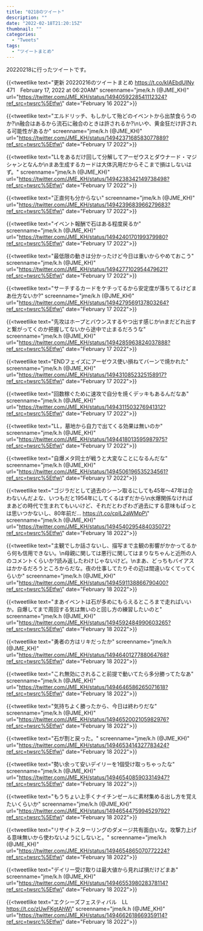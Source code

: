 ```yaml
---
title: "0218のツイート"
description: ""
date: "2022-02-18T21:20:15Z"
thumbnail: ""
categories:
  - "Tweets"
tags:
  - "ツイートまとめ"
---
```

20220218に行ったツイートです。
<!--more-->
{{<tweetlike text=\"更新 20220216のツイートまとめ https://t.co/kIAEbdUINy 471　February 17, 2022 at 06:20AM\" screenname=\"jme/k.h (@JME_KH)\" url=\"https://twitter.com/JME_KH/status/1494059228541112324?ref_src=twsrc%5Etfw\" date=\"February 16 2022\">}}

{{<tweetlike text=\"エルドリッチ、もしかして殆どのイベントから出禁食らうのか?\n融合はあるから流石に融合のときは許されるか?\nいや、黄金狂だけ許される可能性があるか\" screenname=\"jme/k.h (@JME_KH)\" url=\"https://twitter.com/JME_KH/status/1494237168583077889?ref_src=twsrc%5Etfw\" date=\"February 17 2022\">}}

{{<tweetlike text=\"LLをあるだけ回して分解してアーゼウスとダウナード・マジシャンとなんか\nまあ生成するカードは大体汎用だからそこまで損はしないはず。\" screenname=\"jme/k.h (@JME_KH)\" url=\"https://twitter.com/JME_KH/status/1494238342149738498?ref_src=twsrc%5Etfw\" date=\"February 17 2022\">}}

{{<tweetlike text=\"正直何も分からない\" screenname=\"jme/k.h (@JME_KH)\" url=\"https://twitter.com/JME_KH/status/1494239683966279683?ref_src=twsrc%5Etfw\" date=\"February 17 2022\">}}

{{<tweetlike text=\"イベント報酬で石はある程度戻るか\" screenname=\"jme/k.h (@JME_KH)\" url=\"https://twitter.com/JME_KH/status/1494240170199379980?ref_src=twsrc%5Etfw\" date=\"February 17 2022\">}}

{{<tweetlike text=\"最低限の動きは分かったけど今日は重いからやめておこう\" screenname=\"jme/k.h (@JME_KH)\" url=\"https://twitter.com/JME_KH/status/1494277102954479621?ref_src=twsrc%5Etfw\" date=\"February 17 2022\">}}

{{<tweetlike text=\"サーチするカードをケチってるから安定度が落ちてるけどまあ仕方ないか?\" screenname=\"jme/k.h (@JME_KH)\" url=\"https://twitter.com/JME_KH/status/1494279569137803264?ref_src=twsrc%5Etfw\" date=\"February 17 2022\">}}

{{<tweetlike text=\"先攻はホープとバウンスするやつ出す感じか\nまだどれ出すと繋がってくのか把握してないから途中で止まるだろうな\" screenname=\"jme/k.h (@JME_KH)\" url=\"https://twitter.com/JME_KH/status/1494285963824037888?ref_src=twsrc%5Etfw\" date=\"February 17 2022\">}}

{{<tweetlike text=\"ENDフェイズにアーゼウス使い損ねてバーンで焼かれた\" screenname=\"jme/k.h (@JME_KH)\" url=\"https://twitter.com/JME_KH/status/1494310852325158917?ref_src=twsrc%5Etfw\" date=\"February 17 2022\">}}

{{<tweetlike text=\"回数稼ぐために速攻で自分を焼くデッキもあるんだなあ\" screenname=\"jme/k.h (@JME_KH)\" url=\"https://twitter.com/JME_KH/status/1494311503276941312?ref_src=twsrc%5Etfw\" date=\"February 17 2022\">}}

{{<tweetlike text=\"LL，墓地から自力で出てくる効果は無いのか\" screenname=\"jme/k.h (@JME_KH)\" url=\"https://twitter.com/JME_KH/status/1494418013595987975?ref_src=twsrc%5Etfw\" date=\"February 17 2022\">}}

{{<tweetlike text=\"自爆メタ同士が戦うと大変なことになるんだな\" screenname=\"jme/k.h (@JME_KH)\" url=\"https://twitter.com/JME_KH/status/1494506196535234561?ref_src=twsrc%5Etfw\" date=\"February 17 2022\">}}

{{<tweetlike text=\"ゴジラだとして過去のシーン取るにしても45年～47年は合わないんだよな、いつもだと1954年にしてくるはずだから\n水爆関係なければまあどの時代で生まれてもいいけど、それだとわざわざ過去にする意味もぱっとは思いつかないし、80年前だ… https://t.co/cpIL2aWMpP\" screenname=\"jme/k.h (@JME_KH)\" url=\"https://twitter.com/JME_KH/status/1494540295484035072?ref_src=twsrc%5Etfw\" date=\"February 18 2022\">}}

{{<tweetlike text=\"主観でしか話さないし、描写まで主観の影響がかかってるから何も信用できない。\n母親に関しては悪行に関してはまりなちゃんと近所の人のコメントくらいか?読み返したわけじゃないけど。\nまあ、どっちもバイアスはかかるだろうところからだな。夜の仕事してたりその辺は間違いなくてってくらいか\" screenname=\"jme/k.h (@JME_KH)\" url=\"https://twitter.com/JME_KH/status/1494591138866790400?ref_src=twsrc%5Etfw\" date=\"February 18 2022\">}}

{{<tweetlike text=\"まあイベントは石が多めにもらえるところまで走ればいいか。自爆してまで周回する気は無いのと回し方の練習したいのと\" screenname=\"jme/k.h (@JME_KH)\" url=\"https://twitter.com/JME_KH/status/1494592484990603265?ref_src=twsrc%5Etfw\" date=\"February 18 2022\">}}

{{<tweetlike text=\"勇者の方はリキだったか\" screenname=\"jme/k.h (@JME_KH)\" url=\"https://twitter.com/JME_KH/status/1494640127788064768?ref_src=twsrc%5Etfw\" date=\"February 18 2022\">}}

{{<tweetlike text=\"これ無効にされること前提で動いてたら多分勝ってたなあ\" screenname=\"jme/k.h (@JME_KH)\" url=\"https://twitter.com/JME_KH/status/1494646586265071618?ref_src=twsrc%5Etfw\" date=\"February 18 2022\">}}

{{<tweetlike text=\"気持ちよく勝ったから、今日は終わりだな\" screenname=\"jme/k.h (@JME_KH)\" url=\"https://twitter.com/JME_KH/status/1494652002105982976?ref_src=twsrc%5Etfw\" date=\"February 18 2022\">}}

{{<tweetlike text=\"石が割と戻った。\" screenname=\"jme/k.h (@JME_KH)\" url=\"https://twitter.com/JME_KH/status/1494653414327783424?ref_src=twsrc%5Etfw\" date=\"February 18 2022\">}}

{{<tweetlike text=\"勢い余って安いデイリーを1個受け取っちゃったな\" screenname=\"jme/k.h (@JME_KH)\" url=\"https://twitter.com/JME_KH/status/1494654085903314947?ref_src=twsrc%5Etfw\" date=\"February 18 2022\">}}

{{<tweetlike text=\"もうちょい上手くナイチンゼールに素材集める出し方を覚えたいくらいか\" screenname=\"jme/k.h (@JME_KH)\" url=\"https://twitter.com/JME_KH/status/1494654475994529792?ref_src=twsrc%5Etfw\" date=\"February 18 2022\">}}

{{<tweetlike text=\"リサイトスターリングのダメージ共有面白いな。攻撃力上げる意味無いから使わないようにしないと。\" screenname=\"jme/k.h (@JME_KH)\" url=\"https://twitter.com/JME_KH/status/1494654865070772224?ref_src=twsrc%5Etfw\" date=\"February 18 2022\">}}

{{<tweetlike text=\"デイリー受け取りは最大値から見れば損だけどまあ\" screenname=\"jme/k.h (@JME_KH)\" url=\"https://twitter.com/JME_KH/status/1494655398028378114?ref_src=twsrc%5Etfw\" date=\"February 18 2022\">}}

{{<tweetlike text=\"エクシーズフェスティバル　LL https://t.co/zUwFKgtAhW\" screenname=\"jme/k.h (@JME_KH)\" url=\"https://twitter.com/JME_KH/status/1494662618669359114?ref_src=twsrc%5Etfw\" date=\"February 18 2022\">}}

